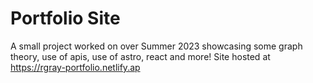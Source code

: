 # Portfolio Site

A small project worked on over Summer 2023 showcasing some graph theory, use of 
apis, use of astro, react and more!
Site hosted at https://rgray-portfolio.netlify.ap
